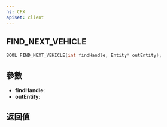 ```yaml
---
ns: CFX
apiset: client
---
```

## FIND_NEXT_VEHICLE

```c
BOOL FIND_NEXT_VEHICLE(int findHandle, Entity* outEntity);
```


## 參數
* **findHandle**: 
* **outEntity**: 

## 返回值
